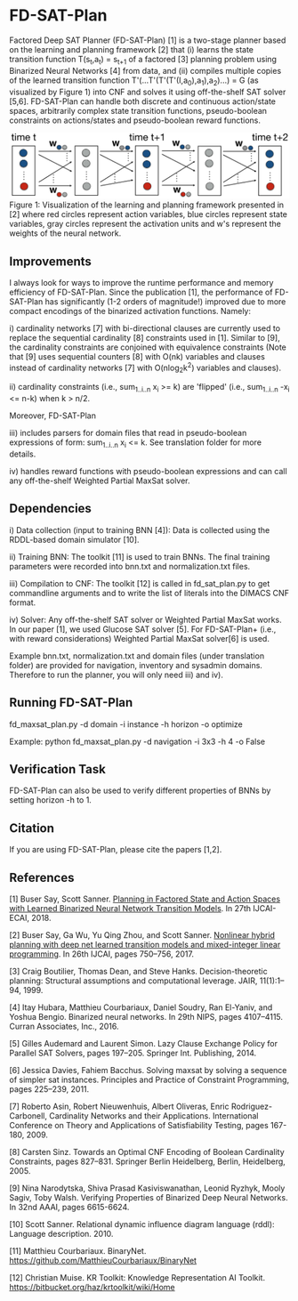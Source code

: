 # FD-SAT-Plan

Factored Deep SAT Planner (FD-SAT-Plan) [1] is a two-stage planner based on the learning and planning framework [2] that (i) learns the state transition function T(s<sub>t</sub>,a<sub>t</sub>) = s<sub>t+1</sub> of a factored [3] planning problem using Binarized Neural Networks [4] from data, and (ii) compiles multiple copies of the learned transition function T'(...T'(T'(T'(I,a<sub>0</sub>),a<sub>1</sub>),a<sub>2</sub>)...) = G (as visualized by Figure 1) into CNF and solves it using off-the-shelf SAT solver [5,6]. FD-SAT-Plan can handle both discrete and continuous action/state spaces, arbitrarily complex state transition functions, pseudo-boolean constraints on actions/states and pseudo-boolean reward functions.

![alt text](./hdmilpplan.png)
Figure 1: Visualization of the learning and planning framework presented in [2] where red circles represent action variables, blue circles represent state variables, gray circles represent the activation units and w's represent the weights of the neural network.

## Improvements

I always look for ways to improve the runtime performance and memory efficiency of FD-SAT-Plan. Since the publication [1], the performance of FD-SAT-Plan has significantly (1-2 orders of magnitude!) improved due to more compact encodings of the binarized activation functions. Namely: 

i) cardinality networks [7] with bi-directional clauses are currently used to replace the sequential cardinality [8] constraints used in [1]. Similar to [9], the cardinality constraints are conjoined with equivalence constraints (Note that [9] uses sequential counters [8] with O(nk) variables and clauses instead of cardinality networks [7] with O(nlog<sub>2</sub>k<sup>2</sup>) variables and clauses). 

ii) cardinality constraints (i.e., sum<sub>1..i..n</sub> x<sub>i</sub> >= k) are 'flipped' (i.e., sum<sub>1..i..n</sub> -x<sub>i</sub> <= n-k) when k > n/2.

Moreover, FD-SAT-Plan

iii) includes parsers for domain files that read in pseudo-boolean expressions of form: sum<sub>1..i..n</sub> x<sub>i</sub> <= k. See translation folder for more details.

iv) handles reward functions with pseudo-boolean expressions and can call any off-the-shelf Weighted Partial MaxSat solver.

## Dependencies

i) Data collection (input to training BNN [4]): Data is collected using the RDDL-based domain simulator [10]. 

ii) Training BNN: The toolkit [11] is used to train BNNs. The final training parameters were recorded into bnn.txt and normalization.txt files.

iii) Compilation to CNF: The toolkit [12] is called in fd_sat_plan.py to get commandline arguments and to write the list of literals into the DIMACS CNF format.

iv) Solver: Any off-the-shelf SAT solver or Weighted Partial MaxSat works. In our paper [1], we used Glucose SAT solver [5]. For FD-SAT-Plan+ (i.e., with reward considerations) Weighted Partial MaxSat solver[6] is used.

Example bnn.txt, normalization.txt and domain files (under translation folder) are provided for navigation, inventory and sysadmin domains. Therefore to run the planner, you will only need iii) and iv).

## Running FD-SAT-Plan

fd_maxsat_plan.py -d domain -i instance -h horizon -o optimize

Example: python fd_maxsat_plan.py -d navigation -i 3x3 -h 4 -o False

## Verification Task

FD-SAT-Plan can also be used to verify different properties of BNNs by setting horizon -h to 1.

## Citation

If you are using FD-SAT-Plan, please cite the papers [1,2].

## References
[1] Buser Say, Scott Sanner. [Planning in Factored State and Action Spaces with Learned Binarized Neural Network Transition Models](./bnn-planning-factored.pdf). In 27th IJCAI-ECAI, 2018.

[2] Buser Say, Ga Wu, Yu Qing Zhou, and Scott Sanner. [Nonlinear hybrid planning with deep net learned transition models and mixed-integer linear programming](http://static.ijcai.org/proceedings-2017/0104.pdf). In 26th IJCAI, pages 750–756, 2017.

[3] Craig Boutilier, Thomas Dean, and Steve Hanks. Decision-theoretic planning: Structural assumptions and computational leverage. JAIR, 11(1):1–94, 1999.

[4] Itay Hubara, Matthieu Courbariaux, Daniel Soudry, Ran El-Yaniv, and Yoshua Bengio. Binarized neural networks. In 29th NIPS, pages 4107–4115. Curran Associates, Inc., 2016.

[5] Gilles Audemard and Laurent Simon. Lazy Clause Exchange Policy for Parallel SAT Solvers, pages 197–205. Springer Int. Publishing, 2014.

[6] Jessica Davies, Fahiem Bacchus. Solving maxsat by solving a sequence of simpler sat instances. Principles and Practice of Constraint Programming, pages 225–239, 2011.

[7] Roberto Asin, Robert Nieuwenhuis, Albert Oliveras, Enric Rodriguez-Carbonell, Cardinality Networks and their Applications. International Conference on Theory and Applications of Satisfiability Testing, pages 167-180, 2009.

[8] Carsten Sinz. Towards an Optimal CNF Encoding of Boolean Cardinality Constraints, pages 827–831. Springer Berlin Heidelberg, Berlin, Heidelberg, 2005.

[9] Nina Narodytska, Shiva Prasad Kasiviswanathan, Leonid Ryzhyk, Mooly Sagiv, Toby Walsh. Verifying Properties of Binarized Deep Neural Networks. In 32nd AAAI, pages 6615-6624.

[10] Scott Sanner. Relational dynamic influence diagram language (rddl): Language description. 2010.

[11] Matthieu Courbariaux. BinaryNet. https://github.com/MatthieuCourbariaux/BinaryNet

[12] Christian Muise. KR Toolkit: Knowledge Representation AI Toolkit. https://bitbucket.org/haz/krtoolkit/wiki/Home

